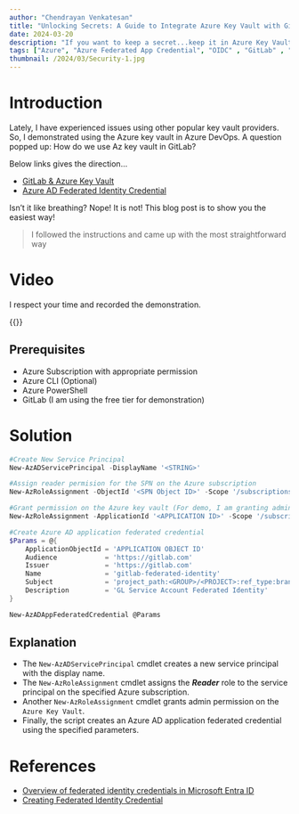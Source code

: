 ```yaml
---
author: "Chendrayan Venkatesan"
title: "Unlocking Secrets: A Guide to Integrate Azure Key Vault with GitLab"
date: 2024-03-20
description: "If you want to keep a secret...keep it in Azure Key Vault"
tags: ["Azure", "Azure Federated App Credential", "OIDC" , "GitLab" , "GitLab Azure Key Vault"]
thumbnail: /2024/03/Security-1.jpg
---
```


# Introduction

Lately, I have experienced issues using other popular key vault providers. So, I demonstrated using the Azure key vault in Azure DevOps. A question popped up: How do we use Az key vault in GitLab? 

Below links gives the direction...

- [GitLab & Azure Key Vault](https://docs.gitlab.com/ee/ci/secrets/azure_key_vault.html)
- [Azure AD Federated Identity Credential](https://docs.gitlab.com/ee/ci/cloud_services/azure/index.html#create-azure-ad-federated-identity-credentials)

Isn’t it like breathing? Nope! It is not! This blog post is to show you the easiest way! 

> I followed the instructions and came up with the most straightforward way 

# Video 

I respect your time and recorded the demonstration. 

{{<youtube xiF4DkYjdzA>}}

## Prerequisites 

- Azure Subscription with appropriate permission
- Azure CLI (Optional) 
- Azure PowerShell 
- GitLab (I am using the free tier for demonstration)

# Solution

```PowerShell
#Create New Service Principal 
New-AzADServicePrincipal -DisplayName '<STRING>'

#Assign reader permision for the SPN on the Azure subscription
New-AzRoleAssignment -ObjectId '<SPN Object ID>' -Scope '/subscriptions/<SUBSCRIPTION ID>' -RoleDefinitionName 'Reader'

#Grant permission on the Azure key vault (For demo, I am granting admin permission)
New-AzRoleAssignment -ApplicationId '<APPLICATION ID>' -Scope '/subscriptions/<SUBSCRIPTION ID>/resourceGroups/<RESOURCE GROUP NAME>/providers/Microsoft.KeyVault/vaults/<KEY VAULT NAME>' -RoleDefinitionName 'Key Vault Administrator'

#Create Azure AD application federated credential
$Params = @{
    ApplicationObjectId = 'APPLICATION OBJECT ID'
    Audience            = 'https://gitlab.com' 
    Issuer              = 'https://gitlab.com' 
    Name                = 'gitlab-federated-identity' 
    Subject             = 'project_path:<GROUP>/<PROJECT>:ref_type:branch:ref:<BRANCH NAME>' 
    Description         = 'GL Service Account Federated Identity' 
}

New-AzADAppFederatedCredential @Params
```

## Explanation

- The `New-AzADServicePrincipal` cmdlet creates a new service principal with the display name.
- The `New-AzRoleAssignment` cmdlet assigns the ***Reader*** role to the service principal on the specified Azure subscription.
- Another `New-AzRoleAssignment` cmdlet grants admin permission on the `Azure Key Vault`.
- Finally, the script creates an Azure AD application federated credential using the specified parameters.

# References

- [Overview of federated identity credentials in Microsoft Entra ID](https://learn.microsoft.com/en-us/graph/api/resources/federatedidentitycredentials-overview?view=graph-rest-1.0)
- [Creating Federated Identity Credential](https://learn.microsoft.com/en-us/graph/api/application-post-federatedidentitycredentials?view=graph-rest-1.0&tabs=http)